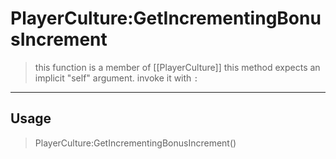 # PlayerCulture:GetIncrementingBonusIncrement
> this function is a member of [[PlayerCulture]]
> this method expects an implicit "self" argument. invoke it with `:`
-----
## Usage
> PlayerCulture:GetIncrementingBonusIncrement()
